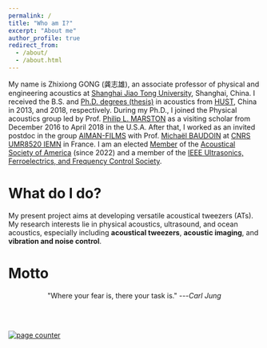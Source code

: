 ```yaml
---
permalink: /
title: "Who am I?"
excerpt: "About me"
author_profile: true
redirect_from: 
  - /about/
  - /about.html
---
```


My name is Zhixiong GONG (龚志雄), an associate professor of physical and engineering acoustics at [Shanghai Jiao Tong University](https://en.sjtu.edu.cn/), Shanghai, China. I received the B.S. and [Ph.D. degrees (thesis)](https://github.com/ZhixiongGONG/AcousticsX.com/blob/23c3c315e9e2ad0359b414c391a19a16d2d4d0b9/files/Thesis_Gong_2018.pdf) in acoustics from [HUST](http://english.hust.edu.cn/), China in 2013, and 2018, respectively. During my Ph.D., I joined the Physical acoustics group led by Prof. [Philip L. MARSTON](https://physics.wsu.edu/people/faculty/p-marston/) as a visiting scholar from December 2016 to April 2018 in the U.S.A. After that, I worked as an invited postdoc in the group [AIMAN-FILMS](https://www.iemn.fr/la-recherche/les-groupes/aiman-films/membres) with Prof. [Michaël BAUDOIN](http://films-lab.univ-lille1.fr/michael/michael/Home.html) at [CNRS UMR8520 IEMN](https://www.iemn.fr/) in France. I am an elected [Member](https://github.com/ZhixiongGONG/AcousticsX.com/blob/b0aad2b4a432513ff3edc26e57c2e1b3d975d162/files/2022full_election_letter_ASA%20Member.pdf) of the [Acoustical Society of America](https://acousticalsociety.org/) (since 2022) and a member of the [IEEE Ultrasonics, Ferroelectrics, and Frequency Control Society](https://ieee-uffc.org/).

What do I do?
======
My present project aims at developing versatile acoustical tweezers (ATs). My research interests lie in physical acoustics, ultrasound, and ocean acoustics, especially including <b>acoustical tweezers</b>, <b>acoustic imaging</b>, and <b>vibration and noise control</b>.

Motto
======
<center>"Where your fear is, there your task is." ---<cite>Carl Jung</cite></center>


<p></p>
<br/><br/>

<a href="https://www.freecounterstat.com" title="page counter"><img src="https://counter7.stat.ovh/private/freecounterstat.php?c=hfjftcg7cyeq3unurnue315jmxg6kwp6" border="0" title="page counter" alt="page counter"></a>
